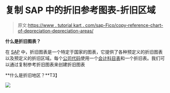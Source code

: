# 复制 SAP 中的折旧参考图表-折旧区域

> 原文:[https://www . tutorial kart . com/sap-Fico/copy-reference-chart-of-depreciation-depreciation-areas/](https://www.tutorialkart.com/sap-fico/copy-reference-chart-of-depreciation-depreciation-areas/)

**什么是折旧图表？**

在 [SAP](https://www.tutorialkart.com/sap/what-is-sap-definition-of-erp-sap-systems/) 中，折旧图表是一个特定于国家的图表，它提供了各种预定义的折旧图表以及预定义的折旧区域。每个[公司代码](https://www.tutorialkart.com/sap-fico/define-company-code-in-sap/)使用一个[会计科目表](https://www.tutorialkart.com/sap-fico/what-is-chart-of-accounts-in-sap-create-coa-in-sap/)和一个折旧表。我们可以通过复制参考折旧图表来创建折旧图表

**什么是折旧地区？**T3】

[![](../Images/925da31b32d6bc3827932f6c8afb11bb.png)](https://www.tutorialkart.com/)